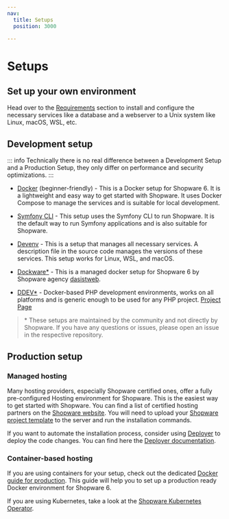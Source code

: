 ```yaml
---
nav:
  title: Setups
  position: 3000

---
```


# Setups

## Set up your own environment

Head over to the [Requirements](../requirements) section to install and configure the necessary services like a database and a webserver to a Unix system like Linux, macOS, WSL, etc.

## Development setup

::: info
Technically there is no real difference between a Development Setup and a Production Setup, they only differ on performance and security optimizations.
:::

* [Docker](docker) (beginner-friendly) - This is a Docker setup for Shopware 6. It is a lightweight and easy way to get started with Shopware. It uses Docker Compose to manage the services and is suitable for local development.

* [Symfony CLI](symfony-cli) - This setup uses the Symfony CLI to run Shopware. It is the default way to run Symfony applications and is also suitable for Shopware.

* [Devenv](devenv) - This is a setup that manages all necessary services. A description file in the source code manages the versions of these services. This setup works for Linux, WSL, and macOS.

* [Dockware*](https://dockware.io/getstarted) - This is a managed docker setup for Shopware 6 by Shopware agency [dasistweb](https://www.dasistweb.de/).

* [DDEV*](https://notebook.vanwittlaer.de/ddev-for-shopware/less-than-5-minutes-install-with-ddev-and-symfony-flex) - Docker-based PHP development environments, works on all platforms and is generic enough to be used for any PHP project. [Project Page](https://ddev.com/)

> \* These setups are maintained by the community and not directly by Shopware. If you have any questions or issues, please open an issue in the respective repository.

## Production setup

### Managed hosting

Many hosting providers, especially Shopware certified ones, offer a fully pre-configured Hosting environment for Shopware. This is the easiest way to get started with Shopware. You can find a list of certified hosting partners on the [Shopware website](https://www.shopware.com/en/partner/hosting/). You will need to upload your [Shopware project template](../template.md) to the server and run the installation commands.

If you want to automate the installation process, consider using [Deployer](https://deployer.org/) to deploy the code changes. You can find here the [Deployer documentation](../../hosting/installation-updates/deployments/deployment-with-deployer.md).

### Container-based hosting

If you are using containers for your setup, check out the dedicated [Docker guide for production](../../hosting/installation-updates/docker.md). This guide will help you to set up a production ready Docker environment for Shopware 6.

If you are using Kubernetes, take a look at the [Shopware Kubernetes Operator](https://github.com/shopware/shopware-operator).
